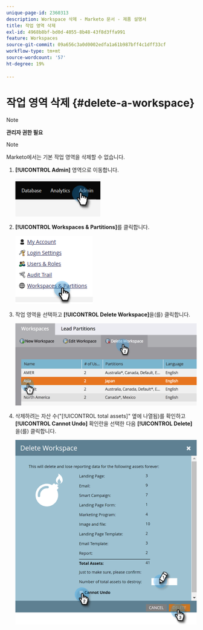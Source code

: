 ```yaml
---
unique-page-id: 2360313
description: Workspace 삭제 - Marketo 문서 - 제품 설명서
title: 작업 영역 삭제
exl-id: 4968b8bf-bd0d-4055-8b48-43f8d3ffa991
feature: Workspaces
source-git-commit: 09a656c3a0d0002edfa1a61b987bff4c1dff33cf
workflow-type: tm+mt
source-wordcount: '57'
ht-degree: 19%

---
```


# 작업 영역 삭제 {#delete-a-workspace}

>[!NOTE]
>
>**관리자 권한 필요**

>[!NOTE]
>
>Marketo에서는 기본 작업 영역을 삭제할 수 없습니다.

1. **[!UICONTROL Admin]** 영역으로 이동합니다.

   ![](assets/delete-a-workspace-1.png)

1. **[!UICONTROL Workspaces & Partitions]**&#x200B;를 클릭합니다.

   ![](assets/delete-a-workspace-2.png)

1. 작업 영역을 선택하고 **[!UICONTROL Delete Workspace]**&#x200B;을(를) 클릭합니다.

   ![](assets/delete-a-workspace-3.png)

1. 삭제하려는 자산 수(&quot;[!UICONTROL total assets]&quot; 옆에 나열됨)를 확인하고 **[!UICONTROL Cannot Undo]** 확인란을 선택한 다음 **[!UICONTROL Delete]**&#x200B;을(를) 클릭합니다.

   ![](assets/delete-a-workspace-4.png)
